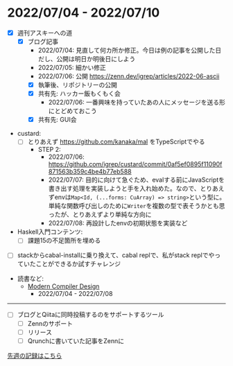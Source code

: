 # 2022/07/04 - 2022/07/10

- [x] 週刊アスキーへの道
    - [x] ブログ記事
        - 2022/07/04: 見直して何カ所か修正。今日は例の記事を公開した日だし、公開は明日か明後日にしよう
        - 2022/07/05: 細かい修正
        - 2022/07/06: 公開 <https://zenn.dev/igrep/articles/2022-06-ascii>
        - [x] 執筆後、リポジトリーの公開
        - [x] 共有先: ハッカー飯もくもく会
            - 2022/07/06: 一番興味を持っていたあの人にメッセージを送る形にとどめておこう
        - [x] 共有先: GUI会
- custard:
    - [ ] とりあえず <https://github.com/kanaka/mal> をTypeScriptでやる
        - STEP 2:
            - 2022/07/06: <https://github.com/igrep/custard/commit/0af5ef0895f11090f871563b359c4be4b77eb588>
            - 2022/07/07: 目的に向けて急ぐため、evalする前にJavaScriptを書き出す処理を実装しようと手を入れ始めた。なので、とりあえずenvは`Map<Id, (...forms: CuArray) => string>`という型に。単純な関数呼び出しのために`Writer`を複数の型で表そうかとも思ったが、とりあえずより単純な方向に
            - 2022/07/08: 再設計したenvの初期状態を実装など
- Haskell入門コンテンツ:
    - [ ] 課題15の不足箇所を埋める
- [ ] stackからcabal-installに乗り換えて、cabal replで、私がstack replでやっていたことができるか試すチャレンジ
- 読書など:
    - [Modern Compiler Design](https://www.springer.com/jp/book/9781461446989)
        - 2022/07/04 - 2022/07/08

------

- [ ] ブログとQiitaに同時投稿するのをサポートするツール
    - [ ] Zennのサポート
    - [ ] リリース
    - [ ] Qrunchに書いていた記事をZennに

[先週の記録はこちら](https://github.com/igrep/daily-commits/blob/03a58d49662c26bf02927e9b07ad0dbbc76838ad/yesterday.md)
